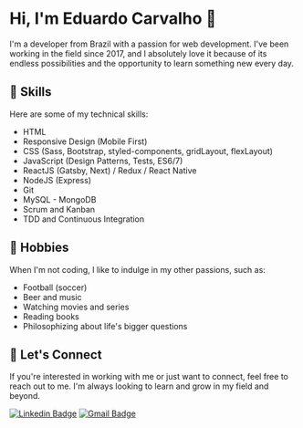 # Hi, I'm Eduardo Carvalho 👋

I'm a developer from Brazil with a passion for web development. I've been working in the field since 2017, and I absolutely love it because of its endless possibilities and the opportunity to learn something new every day.

## 🔧 Skills
Here are some of my technical skills:

- HTML
- Responsive Design (Mobile First)
- CSS (Sass, Bootstrap, styled-components, gridLayout, flexLayout)
- JavaScript (Design Patterns, Tests, ES6/7)
- ReactJS (Gatsby, Next) / Redux / React Native
- NodeJS (Express)
- Git
- MySQL - MongoDB
- Scrum and Kanban
- TDD and Continuous Integration

## 🎉 Hobbies
When I'm not coding, I like to indulge in my other passions, such as:

- Football (soccer)
- Beer and music
- Watching movies and series
- Reading books
- Philosophizing about life's bigger questions

## 🤝 Let's Connect
If you're interested in working with me or just want to connect, feel free to reach out to me. I'm always looking to learn and grow in my field and beyond.

[![Linkedin Badge](https://img.shields.io/badge/-eduhdev-blue?style=flat-square&logo=Linkedin&logoColor=white&link=https://www.linkedin.com/in/eduhdev/)](https://www.linkedin.com/in/eduhdev//) [![Gmail Badge](https://img.shields.io/badge/-eduardocarvalho970@gmail.com-c14438?style=flat-square&logo=Gmail&logoColor=white&link=mailto:eduardocarvalho970@gmail.com)](mailto:eduardocarvalho970@gmail.com)
